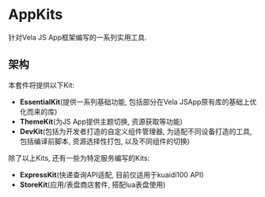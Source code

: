 # AppKits
针对Vela JS App框架编写的一系列实用工具.

## 架构
本套件将提供以下Kit:

 - **EssentialKit**(提供一系列基础功能, 包括部分在Vela JSApp原有库的基础上优化而来的库)
 - **ThemeKit**(为JS App提供主题切换, 资源获取等功能)
 - **DevKit**(包括为开发者打造的自定义组件管理器, 为适配不同设备打造的工具, 包括编译前脚本, 资源选择性打包, 以及不同组件的切换)

除了以上Kits, 还有一些为特定服务编写的Kits:

 - **ExpressKit**(快递查询API适配, 目前仅适用于kuaidi100 API)
 - **StoreKit**(应用/表盘商店套件, 搭配lua表盘使用)

